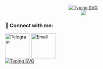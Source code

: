 <p align="center">
    <a href="https://github.com/drkostas">
        <img src="https://readme-typing-svg.demolab.com?font=Georgia&size=18&duration=2000&pause=500&multiline=true&width=500&height=80&lines=Nikolay+Skripko;Undergrad+CS+student+at+HSE+University,+St.+Petersburg,+RU" alt="Typing SVG" />
    </a>
    <br/>
    <a href="https://github.com/drkostas">
        <img src="https://github-stats-alpha.vercel.app/api?username=skripkon&cc=22272e&tc=37BCF6&ic=fff&bc=0000">
    </a>
</p>

### 🔗 **Connect with me:**

<div align="left" style="padding-bottom: 20 px;">
    <a href="https://t.me/nskripko" target="blank"><img align="center" src="https://upload.wikimedia.org/wikipedia/commons/thumb/8/82/Telegram_logo.svg/1024px-Telegram_logo.svg.png" alt="Telegram" height="80" width="80" /></a>
    <a href="nskripko@icloud.com" target="blank"><img align="center" src="https://upload.wikimedia.org/wikipedia/commons/thumb/7/7e/Gmail_icon_%282020%29.svg/1280px-Gmail_icon_%282020%29.svg.png" alt="Email" height="80" width="80" /></a>
</div>
<a href="https://github.com/drkostas">
    <img src="https://readme-typing-svg.demolab.com?font=Georgia&size=18&duration=2000&pause=100&multiline=true&width=500&height=80&lines=👨🏻‍🎓Nikolay Skripko;" alt="Typing SVG" />
</a>
